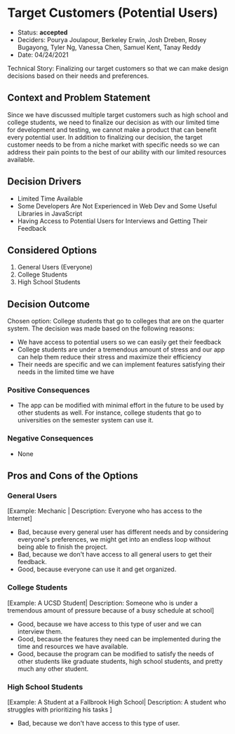 # Target Customers (Potential Users)

* Status: **accepted** 
* Deciders:  Pourya Joulapour, Berkeley Erwin, Josh Dreben, Rosey Bugayong, Tyler Ng, Vanessa Chen, Samuel Kent, Tanay Reddy
* Date: 04/24/2021

Technical Story: Finalizing our target customers so that we can make design decisions based on their needs and preferences.

## Context and Problem Statement

Since we have discussed multiple target customers such as high school and college students, we need to finalize our decision as with our limited time for development and testing,
we cannot make a product that can benefit every potential user. In addition to finalizing our decision, the target customer needs to be from a niche market with specific needs so
we can address their pain points to the best of our ability with our limited resources available. 

## Decision Drivers <!-- optional -->

* Limited Time Available
* Some Developers Are Not Experienced in Web Dev and Some Useful Libraries in JavaScript
* Having Access to Potential Users for Interviews and Getting Their Feedback


## Considered Options

1)  General Users (Everyone) 
2) College Students
3) High School Students


## Decision Outcome

Chosen option: College students that go to colleges that are on the quarter system. The decision was made based on the following reasons:</br>
* We have access to potential users so we can easily get their feedback
* College students are under a tremendous amount of stress and our app can help them reduce their stress and maximize their efficiency
* Their needs are specific and we can implement features satisfying their needs in the limited time we have

### Positive Consequences <!-- optional -->

* The app can be modified with minimal effort in the future to be used by other students as well. For instance, college students that go to universities on the semester system can use it.

### Negative Consequences <!-- optional -->

* None


## Pros and Cons of the Options <!-- optional -->

### General Users

[Example: Mechanic | Description: Everyone who has access to the Internet] <!-- optional -->

* Bad, because every general user has different needs and by considering everyone's preferences, we might get into an endless loop without being able to finish the project.
* Bad, because we don't have access to all general users to get their feedback.
* Good, because everyone can use it and get organized.


### College Students

[Example: A UCSD Student| Description: Someone who is under a tremendous amount of pressure because of a busy schedule at school] <!-- optional -->

* Good, because we have access to this type of user and we can interview them. 
* Good, because the features they need can be implemented during the time and resources we have available.
* Good, because the program can be modified to satisfy the needs of other students like graduate students, high school students, and pretty much any other student.


### High School Students

[Example: A Student at a Fallbrook High School| Description: A student who struggles with prioritizing his tasks ] <!-- optional -->

* Bad, because we don't have access to this type of user.
  


